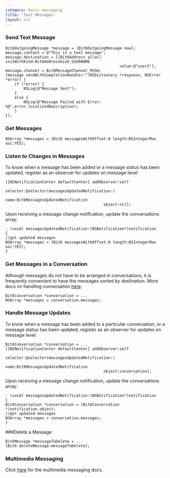 ```yaml
---
category: basic messaging
title: 'Text Messages'
layout: nil
---
```


### Send Text Message

```objc
Bit6OutgoingMessage *message = [Bit6OutgoingMessage new];
message.content = @"This is a text message";
message.destination = [[Bit6Address alloc] initWithKind:Bit6AddressKind_USERNAME 
                                                  value:@"user2"];
message.channel = Bit6MessageChannel_PUSH;
[message sendWithCompletionHandler:^(NSDictionary *response, NSError *error) {
    if (!error) {
        NSLog(@"Message Sent");
    }
    else {
        NSLog(@"Message Failed with Error: %@",error.localizedDescription);
    }
}];
```

### Get Messages

```objc
NSArray *messages = [Bit6 messagesWithOffset:0 length:NSIntegerMax asc:YES];
```

### Listen to Changes in Messages 

To know when a message has been added or a message status has been updated, register as an observer for updates on message level:

```objc
[[NSNotificationCenter defaultCenter] addObserver:self 
                                         selector:@selector(messagesUpdatedNotification:) 
                                             name:Bit6MessagesUpdatedNotification 
                                           object:nil];
```

Upon receiving a message change notification, update the conversations array:

```objc
- (void) messagesUpdatedNotification:(NSNotification*)notification
{
//get updated messages
NSArray *messages = [Bit6 messagesWithOffset:0 length:NSIntegerMax asc:YES];
} 
```

### Get Messages in a Conversation

Although messages do not have to be arranged in conversations, it is frequently convenient to have the messages sorted by destination. More docs on handling conversation [here](#/messaging-conversations).

```objc
Bit6Conversation *conversation = ...
NSArray *messages = conversation.messages;
```

### Handle Message Updates

To know when a message has been added to a particular conversation, or a message status has been updated, register as an observer for updates on message level:

```objc
Bit6Conversation *conversation = ...
[[NSNotificationCenter defaultCenter] addObserver:self 
                                         selector:@selector(messagesUpdatedNotification:) 
                                             name:Bit6MessagesUpdatedNotification 
                                           object:conversation];
```

Upon receiving a message change notification, update the conversations array:

```objc
- (void) messagesUpdatedNotification:(NSNotification*)notification
{
Bit6Conversation *conversation = (Bit6Conversation *)notification.object;
//get updated messages
NSArray *messages = conversation.messages;
} 
```

###Delete a Message

```objc
Bit6Message *messageToDelete = ...
[Bit6 deleteMessage:messageToDelete];
```

### Multimedia Messaging

Click [here](#/messaging-multimedia) for the multimedia messaging docs.